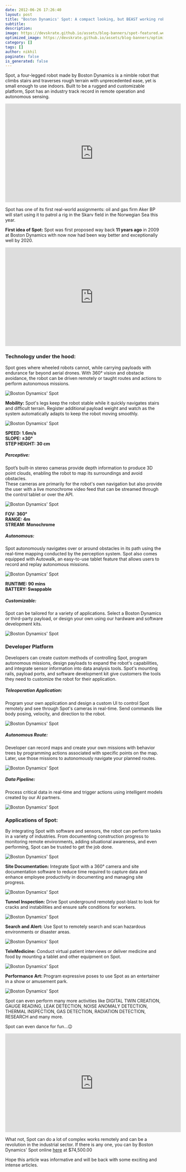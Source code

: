 ```yaml
---
date: 2012-06-26 17:26:40
layout: post
title: "Boston Dynamics' Spot: A compact looking, but BEAST working robot"
subtitle:
description:
image: https://devskrate.github.io/assets/blog-banners/spot-featured.webp
optimized_image: https://devskrate.github.io/assets/blog-banners/optimized/spot-featured.webp
category: []
tags: []
author: nikhil
paginate: false
is_generated: false
---
```


Spot, a four-legged robot made by Boston Dynamics is a nimble robot that climbs stairs and traverses rough terrain with unprecedented ease, yet is small enough to use indoors. Built to be a rugged and customizable platform, Spot has an industry track record in remote operation and autonomous sensing.

<iframe width="560" height="315" src="https://www.youtube.com/embed/wlkCQXHEgjA" frameborder="0" allow="accelerometer; autoplay; encrypted-media; gyroscope; picture-in-picture" allowfullscreen></iframe>

Spot has one of its first real-world assignments: oil and gas firm Aker BP will start using it to patrol a rig in the Skarv field in the Norwegian Sea this year.

**First idea of Spot:** Spot was first proposed way back **11 years ago** in 2009 at Boston Dynamics with now now had been way better and exceptionally well by 2020.

<iframe width="560" height="315" src="https://www.youtube.com/embed/cNZPRsrwumQ?start=35" frameborder="0" allow="accelerometer; autoplay; encrypted-media; gyroscope; picture-in-picture" allowfullscreen></iframe>

### Technology under the hood:

Spot goes where wheeled robots cannot, while carrying payloads with endurance far beyond aerial drones. With 360° vision and obstacle avoidance, the robot can be driven remotely or taught routes and actions to perform autonomous missions.

<img src="https://devskrate.github.io/assets/images/spot/spot-payloads-mobile.webp" alt="Boston Dynamics' Spot" title="Boston Dynamics' Spot"/>

**Mobility:** Spot's legs keep the robot stable while it quickly navigates stairs and difficult terrain. Register additional payload weight and watch as the system automatically adapts to keep the robot moving smoothly.

<img src="https://devskrate.github.io/assets/images/spot/spot-legs.webp" alt="Boston Dynamics' Spot" title="Boston Dynamics' Spot"/>

**SPEED: 1.6m/s**  
**SLOPE: ±30°**  
**STEP HEIGHT: 30 cm**

##### Perceptive:

Spot’s built-in stereo cameras provide depth information to produce 3D point clouds, enabling the robot to map its surroundings and avoid obstacles.  
These cameras are primarily for the robot's own navigation but also provide the user with a live monochrome video feed that can be streamed through the control tablet or over the API.

<img src="https://devskrate.github.io/assets/images/spot/spot-back1.webp" alt="Boston Dynamics' Spot" title="Boston Dynamics' Spot"/>

**FOV: 360°**  
**RANGE: 4m**  
**STREAM: Monochrome**

##### Autonomous:

Spot autonomously navigates over or around obstacles in its path using the real-time mapping conducted by the perception system. Spot also comes equipped with Autowalk, an easy-to-use tablet feature that allows users to record and replay autonomous missions.

<img src="https://devskrate.github.io/assets/images/spot/spot-autowalk.webp" alt="Boston Dynamics' Spot" title="Boston Dynamics' Spot"/>

**RUNTIME: 90 mins**  
**BATTERY: Swappable**

##### Customizable:

Spot can be tailored for a variety of applications. Select a Boston Dynamics or third-party payload, or design your own using our hardware and software development kits.

<img src="https://devskrate.github.io/assets/images/spot/spot-arm-2.webp" alt="Boston Dynamics' Spot" title="Boston Dynamics' Spot"/>

### Developer Platform

Developers can create custom methods of controlling Spot, program autonomous missions, design payloads to expand the robot's capabilities, and integrate sensor information into data analysis tools. Spot's mounting rails, payload ports, and software development kit give customers the tools they need to customize the robot for their application.

##### Teleoperation Application:

Program your own application and design a custom UI to control Spot remotely and see through Spot's cameras in real-time. Send commands like body posing, velocity, and direction to the robot.

<img src="https://devskrate.github.io/assets/images/spot/spot-map_0.webp" alt="Boston Dynamics' Spot" title="Boston Dynamics' Spot"/>

##### Autonomous Route:

Developer can record maps and create your own missions with behavior trees by programming actions associated with specific points on the map. Later, use those missions to autonomously navigate your planned routes.

<img src="https://devskrate.github.io/assets/images/spot/spot-hb_0.webp" alt="Boston Dynamics' Spot" title="Boston Dynamics' Spot"/>

##### Data Pipeline:

Process critical data in real-time and trigger actions using intelligent models created by our AI partners.

<img src="https://devskrate.github.io/assets/images/spot/spot-vinsa.webp" alt="Boston Dynamics' Spot" title="Boston Dynamics' Spot"/>

### Applications of Spot:

By integrating Spot with software and sensors, the robot can perform tasks in a variety of industries. From documenting construction progress to monitoring remote environments, adding situational awareness, and even performing, Spot can be trusted to get the job done.

<img src="https://devskrate.github.io/assets/images/spot/spot-jpl.webp" alt="Boston Dynamics' Spot" title="Boston Dynamics' Spot"/>

**Site Documentation:** Integrate Spot with a 360° camera and site documentation software to reduce time required to capture data and enhance employee productivity in documenting and managing site progress.

<img src="https://devskrate.github.io/assets/images/spot/spot-pomerleau_0.webp" alt="Boston Dynamics' Spot" title="Boston Dynamics' Spot"/>

**Tunnel Inspection:** Drive Spot underground remotely post-blast to look for cracks and instabilities and ensure safe conditions for workers.

<img src="https://devskrate.github.io/assets/images/spot/spot-mining_0.webp" alt="Boston Dynamics' Spot" title="Boston Dynamics' Spot"/>

**Search and Alert:** Use Spot to remotely search and scan hazardous environments or disaster areas.

<img src="https://devskrate.github.io/assets/images/spot/spot-public-safety_1.webp" alt="Boston Dynamics' Spot" title="Boston Dynamics' Spot"/>

**TeleMedicine:** Conduct virtual patient interviews or deliver medicine and food by mounting a tablet and other equipment on Spot.

<img src="https://devskrate.github.io/assets/images/spot/spot-telemedicine.webp" alt="Boston Dynamics' Spot" title="Boston Dynamics' Spot"/>

**Performance Art:** Program expressive poses to use Spot as an entertainer in a show or amusement park.

<img src="https://devskrate.github.io/assets/images/spot/spot-cds.webp" alt="Boston Dynamics' Spot" title="Boston Dynamics' Spot"/>

Spot can even perform many more activities like DIGITAL TWIN CREATION, GAUGE READING, LEAK DETECTION, NOISE ANOMALY DETECTION, THERMAL INSPECTION, GAS DETECTION, RADIATION DETECTION, RESEARCH and many more.

Spot can even dance for fun...😉

<iframe width="560" height="315" src="https://www.youtube.com/embed/kHBcVlqpvZ8" frameborder="0" allow="accelerometer; autoplay; encrypted-media; gyroscope; picture-in-picture" allowfullscreen></iframe>

What not, Spot can do a lot of complex works remotely and can be a revolution in the industrial sector. If there is any one, you can by Boston Dynamics' Spot online [here](https://shop.bostondynamics.com/spot?cclcl=en_US&pid=aDl6g000000XdpZCAS) at \$74,500.00

Hope this article was informative and will be back with some exciting and intense articles.

